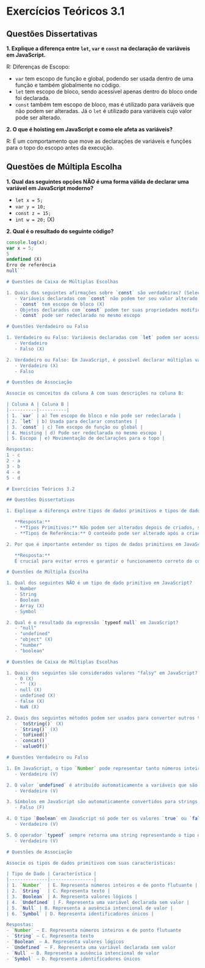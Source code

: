 # Exercícios Teóricos 3.1

## Questões Dissertativas

**1. Explique a diferença entre `let`, `var` e `const` na declaração de variáveis em JavaScript.**

R: Diferenças de Escopo:
- `var` tem escopo de função e global, podendo ser usada dentro de uma função e também globalmente no código.
- `let` tem escopo de bloco, sendo acessível apenas dentro do bloco onde foi declarada.
- `const` também tem escopo de bloco, mas é utilizado para variáveis que não podem ser alteradas. Já o `let` é utilizado para variáveis cujo valor pode ser alterado.

**2. O que é hoisting em JavaScript e como ele afeta as variáveis?**

R: É um comportamento que move as declarações de variáveis e funções para o topo do escopo antes da execução.

## Questões de Múltipla Escolha

**1. Qual das seguintes opções NÃO é uma forma válida de declarar uma variável em JavaScript moderno?**

- `let x = 5;`
- `var y = 10;`
- `const z = 15;`
- `int w = 20;` (X)

**2. Qual é o resultado do seguinte código?**

```javascript
console.log(x);
var x = 5;
5
undefined (X)
Erro de referência
null```

# Questões de Caixa de Múltiplas Escolhas

1. Quais das seguintes afirmações sobre `const` são verdadeiras? (Selecione todas as corretas)
   - Variáveis declaradas com `const` não podem ter seu valor alterado (X)
   - `const` tem escopo de bloco (X)
   - Objetos declarados com `const` podem ter suas propriedades modificadas
   - `const` pode ser redeclarado no mesmo escopo

# Questões Verdadeiro ou Falso

1. Verdadeiro ou Falso: Variáveis declaradas com `let` podem ser acessadas antes de sua declaração no código.
   - Verdadeiro
   - Falso (X)

2. Verdadeiro ou Falso: Em JavaScript, é possível declarar múltiplas variáveis em uma única linha.
   - Verdadeiro (X)
   - Falso

# Questões de Associação

Associe os conceitos da coluna A com suas descrições na coluna B:

| Coluna A | Coluna B |
|----------|----------|
| 1. `var` | a) Tem escopo de bloco e não pode ser redeclarada |
| 2. `let` | b) Usada para declarar constantes |
| 3. `const` | c) Tem escopo de função ou global |
| 4. Hoisting | d) Pode ser redeclarada no mesmo escopo |
| 5. Escopo | e) Movimentação de declarações para o topo |

Respostas:
1 - c
2 - a
3 - b
4 - e
5 - d

# Exercícios Teóricos 3.2

## Questões Dissertativas

1. Explique a diferença entre tipos de dados primitivos e tipos de dados de referência em JavaScript.

   **Resposta:**
   - **Tipos Primitivos:** Não podem ser alterados depois de criados, sendo imutáveis. O valor é armazenado diretamente na variável. Exemplos: `Number`, `String`, `Boolean`, `Undefined`, `Null`, `Symbol`.
   - **Tipos de Referência:** O conteúdo pode ser alterado após a criação, sendo mutáveis. A variável armazena uma referência ao objeto, não o objeto em si. Exemplos: `Object`, `Array`, `Function`, `Date`, `RegExp`, `Map`, `Set`.

2. Por que é importante entender os tipos de dados primitivos em JavaScript? Dê exemplos de situações onde esse conhecimento é crucial.

   **Resposta:**
   É crucial para evitar erros e garantir o funcionamento correto do código. Por exemplo, saber que o `prompt` retorna uma string ajuda a converter esse valor para `number` antes de realizar cálculos, prevenindo bugs e garantindo comparações e operações precisas.

# Questões de Múltipla Escolha

1. Qual dos seguintes NÃO é um tipo de dado primitivo em JavaScript?
   - Number
   - String
   - Boolean
   - Array (X)
   - Symbol

2. Qual é o resultado da expressão `typeof null` em JavaScript?
   - "null"
   - "undefined"
   - "object" (X)
   - "number"
   - "boolean"

# Questões de Caixa de Múltiplas Escolhas

1. Quais dos seguintes são considerados valores "falsy" em JavaScript? (Selecione todas as opções corretas)
   - 0 (X)
   - "" (X)
   - null (X)
   - undefined (X)
   - false (X)
   - NaN (X)

2. Quais dos seguintes métodos podem ser usados para converter outros tipos em `String`? (Selecione todas as opções corretas)
   - `toString()` (X)
   - `String()` (X)
   - `toFixed()`
   - `concat()`
   - `valueOf()`

# Questões Verdadeiro ou Falso

1. Em JavaScript, o tipo `Number` pode representar tanto números inteiros quanto números de ponto flutuante.
   - Verdadeiro (V)

2. O valor `undefined` é atribuído automaticamente a variáveis que são declaradas mas não inicializadas.
   - Verdadeiro (V)

3. Símbolos em JavaScript são automaticamente convertidos para strings quando usados em operações de concatenação.
   - Falso (F)

4. O tipo `Boolean` em JavaScript só pode ter os valores `true` ou `false`.
   - Verdadeiro (V)

5. O operador `typeof` sempre retorna uma string representando o tipo do operando.
   - Verdadeiro (V)

# Questões de Associação

Associe os tipos de dados primitivos com suas características:

| Tipo de Dado | Característica |
|--------------|----------------|
| 1. `Number`  | E. Representa números inteiros e de ponto flutuante |
| 2. `String`  | C. Representa texto |
| 3. `Boolean` | A. Representa valores lógicos |
| 4. `Undefined` | F. Representa uma variável declarada sem valor |
| 5. `Null` | B. Representa a ausência intencional de valor |
| 6. `Symbol` | D. Representa identificadores únicos |

Respostas:
- `Number` — E. Representa números inteiros e de ponto flutuante
- `String` — C. Representa texto
- `Boolean` — A. Representa valores lógicos
- `Undefined` — F. Representa uma variável declarada sem valor
- `Null` — B. Representa a ausência intencional de valor
- `Symbol` — D. Representa identificadores únicos
